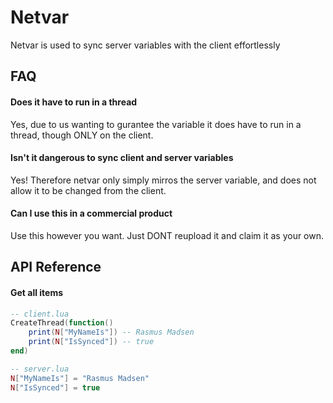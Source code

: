 
# Netvar

Netvar is  used to sync server variables with the client effortlessly

## FAQ

#### Does it have to run in a thread

Yes, due to us wanting to gurantee the variable it does have to run in a thread, though ONLY on the client.

#### Isn't it dangerous to sync client and server variables

Yes! Therefore netvar only simply mirros the server variable, and does not allow it to be changed from the client.

#### Can I use this in a commercial product

Use this however you want. Just DONT reupload it and claim it as your own. 


## API Reference

#### Get all items

```lua
-- client.lua
CreateThread(function()
    print(N["MyNameIs"]) -- Rasmus Madsen
    print(N["IsSynced"]) -- true
end)

-- server.lua
N["MyNameIs"] = "Rasmus Madsen"
N["IsSynced"] = true
```

